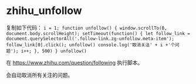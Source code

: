 # zhihu_unfollow

复制如下代码：
`
i = 1;
function unfollow() {
  window.scrollTo(0, document.body.scrollHeight);
  setTimeout(function() {
    let follow_link = document.querySelectorAll('.follow-link.zg-unfollow.meta-item');
    follow_link[0].click();
    unfollow()
    console.log('取消关注' + i +'个问题');
    i++;
  }, 500)
}
unfollow()
`

在 https://www.zhihu.com/question/following 执行脚本。

会自动取消所有关注的问题。

